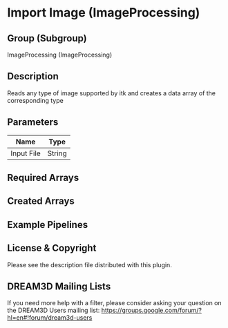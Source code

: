Import Image (ImageProcessing) 
=====

## Group (Subgroup) ##

ImageProcessing (ImageProcessing)


## Description ##

Reads any type of image supported by itk and creates a data array of the corresponding type

## Parameters ##

| Name             | Type |
|------------------|------|
| Input File| String |

## Required Arrays ##


## Created Arrays ##




## Example Pipelines ##



## License & Copyright ##

Please see the description file distributed with this plugin.

## DREAM3D Mailing Lists ##

If you need more help with a filter, please consider asking your question on the DREAM3D Users mailing list:
https://groups.google.com/forum/?hl=en#!forum/dream3d-users




